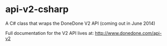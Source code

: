 api-v2-csharp
=============

A C# class that wraps the DoneDone V2 API (coming out in June 2014)

Full documentation for the V2 API lives at: http://www.donedone.com/api-v2
